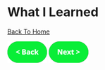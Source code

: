 # What I Learned
[Back To Home](althome)

[![back button](back.png)](Learn) [![Next Button](next.png)](Sources)
